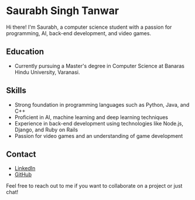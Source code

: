 # Saurabh Singh Tanwar

Hi there! I'm Saurabh, a computer science student with a passion for programming, AI, back-end development, and video games. 

## Education
- Currently pursuing a Master's degree in Computer Science at Banaras Hindu University, Varanasi.

## Skills
- Strong foundation in programming languages such as Python, Java, and C++
- Proficient in AI, machine learning and deep learning techniques
- Experience in back-end development using technologies like Node.js, Django, and Ruby on Rails
- Passion for video games and an understanding of game development
<!--
## Projects
- [Project name 1](Link to project)
- [Project name 2](Link to project)
-->
## Contact
- [LinkedIn](https://www.linkedin.com/in/saurabh-tanwar-3a6438265)
- [GitHub](https://github.com/saurabhsinghtanwar)

Feel free to reach out to me if you want to collaborate on a project or just chat!


<!--
**ssinghtanwar/ssinghtanwar** is a ✨ _special_ ✨ repository because its `README.md` (this file) appears on your GitHub profile.

Here are some ideas to get you started:

- 🔭 I’m currently working on ...
- 🌱 I’m currently learning ...
- 👯 I’m looking to collaborate on ...
- 🤔 I’m looking for help with ...
- 💬 Ask me about ...
- 📫 How to reach me: ...
- 😄 Pronouns: ...
- ⚡ Fun fact: ...
-->
